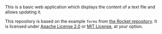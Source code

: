 This is a basic web application which displays the content of a text file and allows updating it.

This repository is based on the example `forms` from [the Rocket repository](https://github.com/SergioBenitez/Rocket). It is licensed under [Apache License 2.0](LICENSE-APACHE) or [MIT License](LICENSE-MIT), at your option.
